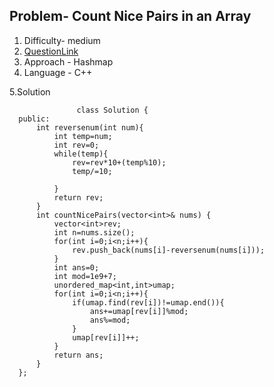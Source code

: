 ## Problem- Count Nice Pairs in an Array
1. Difficulty- medium
2. [QuestionLink](https://leetcode.com/problems/count-nice-pairs-in-an-array/description/)
3. Approach -  Hashmap
4. Language - C++


5.Solution
 
 
                   class Solution {
      public:
          int reversenum(int num){
              int temp=num;
              int rev=0;
              while(temp){
                  rev=rev*10+(temp%10);
                  temp/=10;
      
              }
              return rev;
          }
          int countNicePairs(vector<int>& nums) {
              vector<int>rev;
              int n=nums.size();
              for(int i=0;i<n;i++){
                  rev.push_back(nums[i]-reversenum(nums[i]));
              }
              int ans=0;
              int mod=1e9+7;
              unordered_map<int,int>umap;
              for(int i=0;i<n;i++){
                  if(umap.find(rev[i])!=umap.end()){
                      ans+=umap[rev[i]]%mod;
                      ans%=mod;
                  }
                  umap[rev[i]]++;
              }
              return ans;
          }
      };
